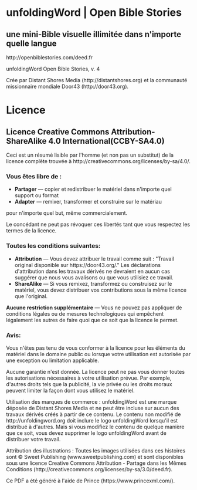 # unfoldingWord | Open Bible Stories

## une mini-Bible visuelle illimitée dans n'importe quelle langue

http\://openbiblestories.com/deed.fr

unfoldingWord Open Bible Stories, v. 4

Crée par Distant Shores Media (http\://distantshores.org) et la communauté missionnaire mondiale Door43 (http\://door43.org).

# Licence

## Licence Creative Commons Attribution-ShareAlike 4.0 International(CCBY-SA4.0)

Ceci est un résumé lisible par l'homme (et non pas un substitut) de la licence complète trouvée à http\://creativecommons.org/licenses/by-sa/4.0/.

### Vous êtes libre de :

- **Partager** — copier et redistribuer le matériel dans n'importe quel support ou format
- **Adapter** — remixer, transformer et construire sur le matériau

pour n'importe quel but, même commercialement.

Le concédant ne peut pas révoquer ces libertés tant que vous respectez les termes de la licence.

### Toutes les conditions suivantes:

- **Attribution** — Vous devez attribuer le travail comme suit : "Travail original disponible sur https\://door43.org/." Les déclarations d'attribution dans les travaux dérivés ne devraient en aucun cas suggérer que nous vous avalisons ou que vous utilisiez ce travail.
- **ShareAlike** — Si vous remixez, transformez ou construisez sur le matériel, vous devez distribuer vos contributions sous la même licence que l'original.

**Aucune restriction supplémentaire** — Vous ne pouvez pas appliquer de conditions légales ou de mesures technologiques qui empêchent légalement les autres de faire quoi que ce soit que la licence le permet.

### Avis:

Vous n'êtes pas tenu de vous conformer à la licence pour les éléments du matériel dans le domaine public ou lorsque votre utilisation est autorisée par une exception ou limitation applicable.

Aucune garantie n'est donnée. La licence peut ne pas vous donner toutes les autorisations nécessaires à votre utilisation prévue. Par exemple, d'autres droits tels que la publicité, la vie privée ou les droits moraux peuvent limiter la façon dont vous utilisez le matériel.

Utilisation des marques de commerce : unfoldingWord est une marque déposée de Distant Shores Media et ne peut être incluse sur aucun des travaux dérivés créés à partir de ce contenu. Le contenu non modifié de http\://unfoldingword.org doit inclure le logo unfoldingWord lorsqu'il est distribué à d'autres. Mais si vous modifiez le contenu de quelque manière que ce soit, vous devez supprimer le logo unfoldingWord avant de distribuer votre travail.

Attribution des illustrations : Toutes les images utilisées dans ces histoires sont © Sweet Publishing (www\.sweetpublishing.com) et sont disponibles sous une licence Creative Commons Attribution - Partage dans les Mêmes Conditions (http\://creativecommons.org/licenses/by-sa/3.0/deed.fr).

Ce PDF a été généré à l'aide de Prince (https\://www\.princexml.com/).
